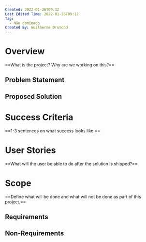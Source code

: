 ```yaml
---
Created: 2022-01-26T09:12
Last Edited Time: 2022-01-26T09:12
Tag:
  - Não dominado
Created By: Guilherme Drumond
---
```

# Overview

==What is the project? Why are we working on this?==

## Problem Statement

## Proposed Solution

# Success Criteria

==1-3 sentences on what success looks like.==

# User Stories

==What will the user be able to do after the solution is shipped?==

# Scope

==Define what will be done and what will not be done as part of this project.==

## Requirements

## Non-Requirements